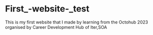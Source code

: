# First_-website-_test
This is my first website that I  made by learning from the Octohub 2023 organised by Career Development Hub of Iter,SOA

